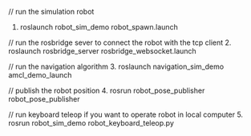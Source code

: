 // run the simulation robot
1. roslaunch robot_sim_demo robot_spawn.launch

// run the rosbridge sever to connect the robot with the tcp client
2. roslaunch rosbridge_server rosbridge_websocket.launch

// run the navigation algorithm
3. roslaunch navigation_sim_demo amcl_demo_launch

// publish the robot position
4. rosrun robot_pose_publisher robot_pose_publisher

// run keyboard teleop if you want to operate robot in local computer
5. rosrun robot_sim_demo robot_keyboard_teleop.py
